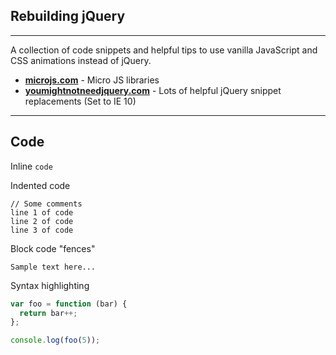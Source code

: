 ## Rebuilding jQuery
---
A collection of code snippets and helpful tips to use vanilla JavaScript and CSS animations instead of jQuery.

- __[microjs.com](http://microjs.com/)__ - Micro JS libraries
- __[youmightnotneedjquery.com](http://youmightnotneedjquery.com/)__ - Lots of helpful jQuery snippet replacements (Set to IE 10)

---

## Code

Inline `code`

Indented code

    // Some comments
    line 1 of code
    line 2 of code
    line 3 of code


Block code "fences"

```
Sample text here...
```

Syntax highlighting

``` js
var foo = function (bar) {
  return bar++;
};

console.log(foo(5));
```
